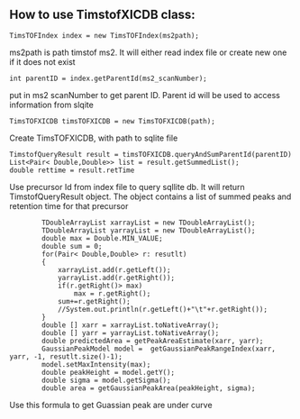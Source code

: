 
## How to use TimstofXICDB class:

```
TimsTOFIndex index = new TimsTOFIndex(ms2path);
```
ms2path is path timstof ms2. It will either read index file or create new one if it does not exist
```
int parentID = index.getParentId(ms2_scanNumber);
```
put in ms2 scanNumber to get parent ID. Parent id will be used to access information from slqite


```
TimsTOFXICDB timsTOFXICDB = new TimsTOFXICDB(path);
```
Create TimsTOFXICDB, with path to sqlite file


```
TimstofQueryResult result = timsTOFXICDB.queryAndSumParentId(parentID)
List<Pair< Double,Double>> list = result.getSummedList();
double rettime = result.retTime
```
Use precursor Id from index file to query sqllite db. It will return TimstofQueryResult object. The object contains a list of summed peaks and retention time for that precursor 

```
        TDoubleArrayList xarrayList = new TDoubleArrayList();
        TDoubleArrayList yarrayList = new TDoubleArrayList();
        double max = Double.MIN_VALUE;
        double sum = 0;
        for(Pair< Double,Double> r: resutlt)
        {
            xarrayList.add(r.getLeft());
            yarrayList.add(r.getRight());
            if(r.getRight()> max)
                max = r.getRight();
            sum+=r.getRight();
            //System.out.println(r.getLeft()+"\t"+r.getRight());
        }
        double [] xarr = xarrayList.toNativeArray();
        double [] yarr = yarrayList.toNativeArray();
        double predictedArea = getPeakAreaEstimate(xarr, yarr);
        GaussianPeakModel model =  getGaussianPeakRangeIndex(xarr, yarr, -1, resutlt.size()-1);
        model.setMaxIntensity(max);
        double peakHeight = model.getY();
        double sigma = model.getSigma();
        double area = getGaussianPeakArea(peakHeight, sigma);

```
Use this formula to get Guassian peak are under curve